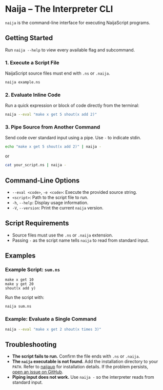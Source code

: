 # Naija – The Interpreter CLI

`naija` is the command-line interface for executing NaijaScript programs.

## Getting Started

Run `naija --help` to view every available flag and subcommand.

### 1. Execute a Script File

NaijaScript source files must end with `.ns` or `.naija`.

```sh
naija example.ns
```

### 2. Evaluate Inline Code

Run a quick expression or block of code directly from the terminal:

```sh
naija --eval "make x get 5 shout(x add 2)"
```

### 3. Pipe Source from Another Command

Send code over standard input using a pipe. Use `-` to indicate stdin.

```sh
echo "make x get 5 shout(x add 2)" | naija -
```

or

```sh
cat your_script.ns | naija -
```

## Command-Line Options

- `--eval <code>`, `-e <code>`: Execute the provided source string.
- `<script>`: Path to the script file to run.
- `-h`, `--help`: Display usage information.
- `-V`, `--version`: Print the current `naija` version.

## Script Requirements

- Source files must use the `.ns` or `.naija` extension.
- Passing `-` as the script name tells `naija` to read from standard input.

## Examples

### Example Script: `sum.ns`

```naijascript
make x get 10
make y get 20
shout(x add y)
```

Run the script with:

```sh
naija sum.ns
```

### Example: Evaluate a Single Command

```sh
naija --eval "make x get 2 shout(x times 3)"
```

## Troubleshooting

- **The script fails to run.** Confirm the file ends with `.ns` or `.naija`.
- **The `naija` executable is not found.** Add the installation directory to your `PATH`. Refer to [naijaup](./NAIJAUP.md) for installation details. If the problem persists, [open an issue on GitHub](https://github.com/xosnrdev/naijascript/issues).
- **Piping input does not work.** Use `naija -` so the interpreter reads from standard input.
